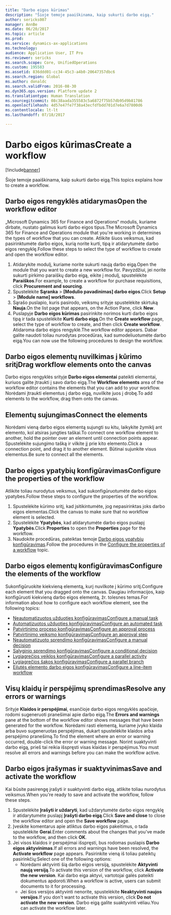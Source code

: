 ```yaml
---
title: "Darbo eigos kūrimas"
description: "Šioje temoje paaiškinama, kaip sukurti darbo eigą."
author: sericks007
manager: AnnBe
ms.date: 06/20/2017
ms.topic: article
ms.prod: 
ms.service: dynamics-ax-applications
ms.technology: 
audience: Application User, IT Pro
ms.reviewer: sericks
ms.search.scope: Core, UnifiedOperations
ms.custom: 195583
ms.assetid: 836ddd01-cc34-45c3-a4b0-20647357dbc6
ms.search.region: Global
ms.author: donaldc
ms.search.validFrom: 2016-08-30
ms.dyn365.ops.version: Platform update 2
ms.translationtype: Human Translation
ms.sourcegitcommit: 08c38aada355583c5a6872f75b57db95d9b81786
ms.openlocfilehash: 4d57e47fe7f38a43ecfdfbdd701d7e6a7d7800d6
ms.contentlocale: lt-lt
ms.lasthandoff: 07/18/2017

---
```


# <a name="create-a-workflow"></a><span data-ttu-id="ef54b-103">Darbo eigos kūrimas</span><span class="sxs-lookup"><span data-stu-id="ef54b-103">Create a workflow</span></span>

[!include[banner](../includes/banner.md)]


<span data-ttu-id="ef54b-104">Šioje temoje paaiškinama, kaip sukurti darbo eigą.</span><span class="sxs-lookup"><span data-stu-id="ef54b-104">This topics explains how to create a workflow.</span></span>

<a name="open-the-workflow-editor"></a><span data-ttu-id="ef54b-105">Darbo eigos rengyklės atidarymas</span><span class="sxs-lookup"><span data-stu-id="ef54b-105">Open the workflow editor</span></span>
------------------------

<span data-ttu-id="ef54b-106">„Microsoft Dynamics 365 for Finance and Operations“ modulis, kuriame dirbate, nustato galimus kurti darbo eigos tipus.</span><span class="sxs-lookup"><span data-stu-id="ef54b-106">The Microsoft Dynamics 365 for Finance and Operations module that you're working in determines the types of workflow that you can create.</span></span> <span data-ttu-id="ef54b-107">Atlikite šiuos veiksmus, kad pasirinktumėte darbo eigos, kurią norite kurti, tipą ir atidarytumėte darbo eigos rengyklę.</span><span class="sxs-lookup"><span data-stu-id="ef54b-107">Follow these steps to select the type of workflow to create and open the workflow editor.</span></span>

1.  <span data-ttu-id="ef54b-108">Atidarykite modulį, kuriame norite sukurti naują darbo eigą.</span><span class="sxs-lookup"><span data-stu-id="ef54b-108">Open the module that you want to create a new workflow for.</span></span> <span data-ttu-id="ef54b-109">Pavyzdžiui, jei norite sukurti pirkimo paraiškų darbo eigą, eikite į modulį, spustelėkite **Paraiškos**.</span><span class="sxs-lookup"><span data-stu-id="ef54b-109">For example, to create a workflow for purchase requisitions, click **Procurement and sourcing**.</span></span>
2.  <span data-ttu-id="ef54b-110">Spustelėkite **Sąranka** &gt; **\[Modulio pavadinimas\] darbo eigos**.</span><span class="sxs-lookup"><span data-stu-id="ef54b-110">Click **Setup** &gt; **\[Module name\] workflows**.</span></span>
3.  <span data-ttu-id="ef54b-111">Sąrašo puslapio, kuris pasirodo, veiksmų srityje spustelėkite skirtuką **Nauja**.</span><span class="sxs-lookup"><span data-stu-id="ef54b-111">On the list page that appears, on the Action Pane, click **New**.</span></span>
4.  <span data-ttu-id="ef54b-112">Puslapyje **Darbo eigos kūrimas** pasirinkite norimos kurti darbo eigos tipą ir tada spustelėkite **Kurti darbo eigą**.</span><span class="sxs-lookup"><span data-stu-id="ef54b-112">On the **Create workflow** page, select the type of workflow to create, and then click **Create workflow**.</span></span> <span data-ttu-id="ef54b-113">Atidaroma darbo eigos rengyklė.</span><span class="sxs-lookup"><span data-stu-id="ef54b-113">The workflow editor appears.</span></span> <span data-ttu-id="ef54b-114">Dabar galite naudoti toliau nurodytas procedūras, kad sumodeliuotumėte darbo eigą.</span><span class="sxs-lookup"><span data-stu-id="ef54b-114">You can now use the following procedures to design the workflow.</span></span>

## <a name="drag-workflow-elements-onto-the-canvas"></a><span data-ttu-id="ef54b-115">Darbo eigos elementų nuvilkimas į kūrimo sritį</span><span class="sxs-lookup"><span data-stu-id="ef54b-115">Drag workflow elements onto the canvas</span></span>
<span data-ttu-id="ef54b-116">Darbo eigos rengyklės srityje **Darbo eigos elementai** pateikti elementai, kuriuos galite įtraukti į savo darbo eigą.</span><span class="sxs-lookup"><span data-stu-id="ef54b-116">The **Workflow elements** area of the workflow editor contains the elements that you can add to your workflow.</span></span> <span data-ttu-id="ef54b-117">Norėdami įtraukti elementus į darbo eigą, nuvilkite juos į drobę.</span><span class="sxs-lookup"><span data-stu-id="ef54b-117">To add elements to the workflow, drag them onto the canvas.</span></span>

## <a name="connect-the-elements"></a><span data-ttu-id="ef54b-118">Elementų sujungimas</span><span class="sxs-lookup"><span data-stu-id="ef54b-118">Connect the elements</span></span>
<span data-ttu-id="ef54b-119">Norėdami vieną darbo eigos elementą sujungti su kitu, laikykite žymiklį ant elemento, kol atsiras jungties taškai.</span><span class="sxs-lookup"><span data-stu-id="ef54b-119">To connect one workflow element to another, hold the pointer over an element until connection points appear.</span></span> <span data-ttu-id="ef54b-120">Spustelėkite sujungimo tašką ir vilkite jį prie kito elemento.</span><span class="sxs-lookup"><span data-stu-id="ef54b-120">Click a connection point, and drag it to another element.</span></span> <span data-ttu-id="ef54b-121">Būtinai sujunkite visus elementus.</span><span class="sxs-lookup"><span data-stu-id="ef54b-121">Be sure to connect all the elements.</span></span>

## <a name="configure-the-properties-of-the-workflow"></a><span data-ttu-id="ef54b-122">Darbo eigos ypatybių konfigūravimas</span><span class="sxs-lookup"><span data-stu-id="ef54b-122">Configure the properties of the workflow</span></span>
<span data-ttu-id="ef54b-123">Atlikite toliau nurodytus veiksmus, kad sukonfigūruotumėte darbo eigos ypatybes.</span><span class="sxs-lookup"><span data-stu-id="ef54b-123">Follow these steps to configure the properties of the workflow.</span></span>

1.  <span data-ttu-id="ef54b-124">Spustelėkite kūrimo sritį, kad įsitikintumėte, jog nepasirinktas joks darbo eigos elementas.</span><span class="sxs-lookup"><span data-stu-id="ef54b-124">Click the canvas to make sure that no workflow element is selected.</span></span>
2.  <span data-ttu-id="ef54b-125">Spustelėkite **Ypatybės**, kad atidarytumėte darbo eigos puslapį **Ypatybės**.</span><span class="sxs-lookup"><span data-stu-id="ef54b-125">Click **Properties** to open the **Properties** page for the workflow.</span></span>
3.  <span data-ttu-id="ef54b-126">Naudokite procedūras, pateiktas temoje [Darbo eigos ypatybių konfigūravimas](configure-workflow-properties.md).</span><span class="sxs-lookup"><span data-stu-id="ef54b-126">Follow the procedures in the [Configure the properties of a workflow](configure-workflow-properties.md) topic.</span></span>

## <a name="configure-the-elements-of-the-workflow"></a><span data-ttu-id="ef54b-127">Darbo eigos elementų konfigūravimas</span><span class="sxs-lookup"><span data-stu-id="ef54b-127">Configure the elements of the workflow</span></span>
<span data-ttu-id="ef54b-128">Sukonfigūruokite kiekvieną elementą, kurį nuvilkote į kūrimo sritį.</span><span class="sxs-lookup"><span data-stu-id="ef54b-128">Configure each element that you dragged onto the canvas.</span></span> <span data-ttu-id="ef54b-129">Daugiau informacijos, kaip konfigūruoti kiekvieną darbo eigos elementą, žr. tolesnes temas.</span><span class="sxs-lookup"><span data-stu-id="ef54b-129">For information about how to configure each workflow element, see the following topics:</span></span>

-   [<span data-ttu-id="ef54b-130">Neautomatizuotos užduoties konfigūravimas</span><span class="sxs-lookup"><span data-stu-id="ef54b-130">Configure a manual task</span></span>](configure-manual-task-workflow.md)
-   [<span data-ttu-id="ef54b-131">Automatizuotos užduoties konfigūravimas</span><span class="sxs-lookup"><span data-stu-id="ef54b-131">Configure an automated task</span></span>](configure-automated-task-workflow.md)
-   [<span data-ttu-id="ef54b-132">Patvirtinimo proceso konfigūravimas</span><span class="sxs-lookup"><span data-stu-id="ef54b-132">Configure an approval process</span></span>](configure-approval-process-workflow.md)
-   [<span data-ttu-id="ef54b-133">Patvirtinimo veiksmo konfigūravimas</span><span class="sxs-lookup"><span data-stu-id="ef54b-133">Configure an approval step</span></span>](configure-approval-step-workflow.md)
-   [<span data-ttu-id="ef54b-134">Neautomatizuoto sprendimo konfigūravimas</span><span class="sxs-lookup"><span data-stu-id="ef54b-134">Configure a manual decision</span></span>](configure-manual-decision-workflow.md)
-   [<span data-ttu-id="ef54b-135">Sąlyginio sprendimo konfigūravimas</span><span class="sxs-lookup"><span data-stu-id="ef54b-135">Configure a conditional decision</span></span>](configure-conditional-decision-workflow.md)
-   [<span data-ttu-id="ef54b-136">Lygiagrečios veiklos konfigūravimas</span><span class="sxs-lookup"><span data-stu-id="ef54b-136">Configure a parallel activity</span></span>](configure-parallel-activity-workflow.md)
-   [<span data-ttu-id="ef54b-137">Lygiagrečios šakos konfigūravimas</span><span class="sxs-lookup"><span data-stu-id="ef54b-137">Configure a parallel branch</span></span>](configure-parallel-branch-workflow.md)
-   [<span data-ttu-id="ef54b-138">Eilutės elemento darbo eigos konfigūravimas</span><span class="sxs-lookup"><span data-stu-id="ef54b-138">Configure a line-item workflow</span></span>](configure-line-item-workflow.md)

## <a name="resolve-any-errors-or-warnings"></a><span data-ttu-id="ef54b-139">Visų klaidų ir perspėjimų sprendimas</span><span class="sxs-lookup"><span data-stu-id="ef54b-139">Resolve any errors or warnings</span></span>
<span data-ttu-id="ef54b-140">Srityje **Klaidos ir perspėjimai**, esančioje darbo eigos rengyklės apačioje, rodomi sugeneruoti pranešimai apie darbo eigą.</span><span class="sxs-lookup"><span data-stu-id="ef54b-140">The **Errors and warnings** pane at the bottom of the workflow editor shows messages that have been generated for the workflow.</span></span> <span data-ttu-id="ef54b-141">Norėdami rasti elementą, kuriame įvyko klaida arba buvo sugeneruotas perspėjimas, dukart spustelėkite klaidos arba perspėjimo pranešimą.</span><span class="sxs-lookup"><span data-stu-id="ef54b-141">To find the element where an error or warning occurred, double-click the error or warning message.</span></span> <span data-ttu-id="ef54b-142">Norint suaktyvinti darbo eigą, prieš tai reikia išspręsti visas klaidas ir perspėjimus.</span><span class="sxs-lookup"><span data-stu-id="ef54b-142">You must resolve all errors and warnings before you can make the workflow active.</span></span>

## <a name="save-and-activate-the-workflow"></a><span data-ttu-id="ef54b-143">Darbo eigos įrašymas ir suaktyvinimas</span><span class="sxs-lookup"><span data-stu-id="ef54b-143">Save and activate the workflow</span></span>
<span data-ttu-id="ef54b-144">Kai būsite pasirengę įrašyti ir suaktyvinti darbo eigą, atlikite toliau nurodytus veiksmus.</span><span class="sxs-lookup"><span data-stu-id="ef54b-144">When you're ready to save and activate the workflow, follow these steps.</span></span>

1.  <span data-ttu-id="ef54b-145">Spustelėkite **Įrašyti ir uždaryti**, kad uždarytumėte darbo eigos rengyklę ir atidarytumėte puslapį **Įrašyti darbo eigą**.</span><span class="sxs-lookup"><span data-stu-id="ef54b-145">Click **Save and close** to close the workflow editor and open the **Save workflow** page.</span></span>
2.  <span data-ttu-id="ef54b-146">Įveskite komentarus apie atliktus darbo eigos pakeitimus, o tada spustelėkite **Gerai**.</span><span class="sxs-lookup"><span data-stu-id="ef54b-146">Enter comments about the changes that you've made to the workflow, and then click **OK**.</span></span>
3.  <span data-ttu-id="ef54b-147">Jei visos klaidos ir perspėjimai išspręsti, bus rodomas puslapis **Darbo eigos aktyvinimas**.</span><span class="sxs-lookup"><span data-stu-id="ef54b-147">If all errors and warnings have been resolved, the **Activate workflow** page appears.</span></span> <span data-ttu-id="ef54b-148">Pasirinkite vieną iš toliau pateiktų pasirinkčių:</span><span class="sxs-lookup"><span data-stu-id="ef54b-148">Select one of the following options:</span></span>
    -   <span data-ttu-id="ef54b-149">Norėdami aktyvinti šią darbo eigos versiją, spustelėkite **Aktyvinti naują versiją**.</span><span class="sxs-lookup"><span data-stu-id="ef54b-149">To activate this version of the workflow, click **Activate the new version**.</span></span> <span data-ttu-id="ef54b-150">Kai darbo eiga aktyvi, vartotojai galės pateikti dokumentus apdoroti.</span><span class="sxs-lookup"><span data-stu-id="ef54b-150">When a workflow is active, users can submit documents to it for processing.</span></span>
    -   <span data-ttu-id="ef54b-151">Jei šios versijos aktyvinti nenorite, spustelėkite **Neaktyvinti naujos versijos**.</span><span class="sxs-lookup"><span data-stu-id="ef54b-151">If you don't want to activate this version, click **Do not activate the new version**.</span></span> <span data-ttu-id="ef54b-152">Darbo eigą galite suaktyvinti vėliau.</span><span class="sxs-lookup"><span data-stu-id="ef54b-152">You can activate the workflow later.</span></span>






